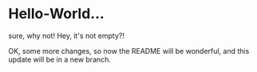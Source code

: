 # Hello-World...
sure, why not!
Hey, it's not empty?!

OK, some more changes, so now the README will be wonderful, and this update will be in a new branch.
